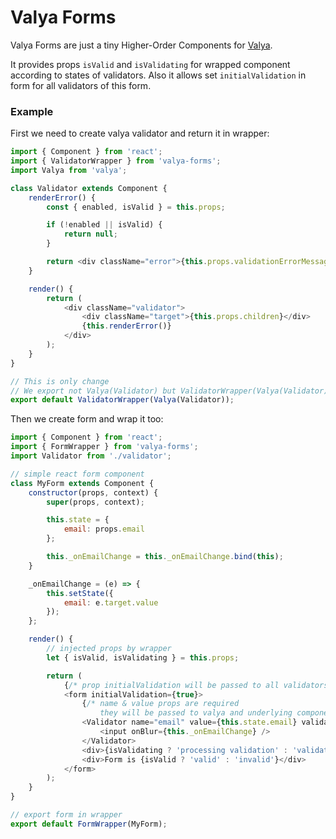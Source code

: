 # Valya Forms

Valya Forms are just a tiny Higher-Order Components for [Valya](https://github.com/deepsweet/valya).

It provides props `isValid` and `isValidating` for wrapped component according to states of validators.
Also it allows set `initialValidation` in form for all validators of this form.

### Example

First we need to create valya validator and return it in wrapper:

```js
import { Component } from 'react';
import { ValidatorWrapper } from 'valya-forms';
import Valya from 'valya';

class Validator extends Component {
    renderError() {
        const { enabled, isValid } = this.props;

        if (!enabled || isValid) {
            return null;
        }

        return <div className="error">{this.props.validationErrorMessage}</div>;
    }

    render() {
        return (
            <div className="validator">
                <div className="target">{this.props.children}</div>
                {this.renderError()}
            </div>
        );
    }
}

// This is only change
// We export not Valya(Validator) but ValidatorWrapper(Valya(Validator))
export default ValidatorWrapper(Valya(Validator));
```

Then we create form and wrap it too:

```js
import { Component } from 'react';
import { FormWrapper } from 'valya-forms';
import Validator from './validator';

// simple react form component
class MyForm extends Component {
    constructor(props, context) {
        super(props, context);

        this.state = {
            email: props.email
        };

        this._onEmailChange = this._onEmailChange.bind(this);
    }

    _onEmailChange = (e) => {
        this.setState({
            email: e.target.value
        });
    };

    render() {
        // injected props by wrapper
        let { isValid, isValidating } = this.props;

        return (
            {/* prop initialValidation will be passed to all validators */}
            <form initialValidation={true}>
                {/* name & value props are required
                    they will be passed to valya and underlying component */}
                <Validator name="email" value={this.state.email} validators={validators}>
                    <input onBlur={this._onEmailChange} />
                </Validator>
                <div>{isValidating ? 'processing validation' : 'validation finished'}</div>
                <div>Form is {isValid ? 'valid' : 'invalid'}</div>
            </form>
        );
    }
}

// export form in wrapper
export default FormWrapper(MyForm);
```
